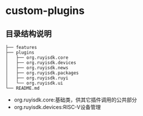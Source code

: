 # custom-plugins

## 目录结构说明

```
├── features
├── plugins
│   ├── org.ruyisdk.core
│   ├── org.ruyisdk.devices
│   ├── org.ruyisdk.news
│   ├── org.ruyisdk.packages
│   ├── org.ruyisdk.ruyi
│   └── org.ruyisdk.ui
└── README.md

```

* org.ruyisdk.core:基础类，供其它插件调用的公共部分
* org.ruyisdk.devices:RISC-V设备管理

